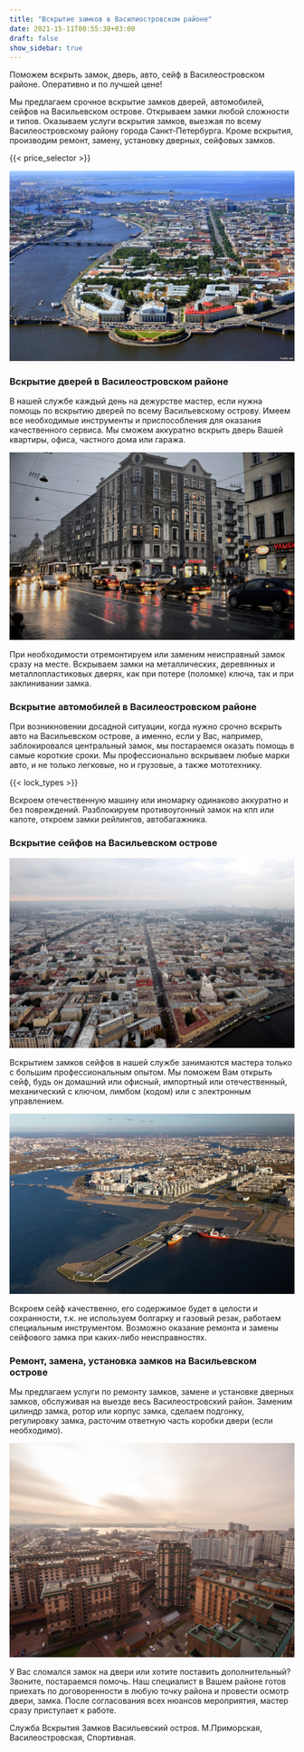```yaml
---
title: "Вскрытие замков в Василиостровском районе"
date: 2021-15-11T00:55:30+03:00 
draft: false 
show_sidebar: true
---
```


Поможем вскрыть замок, дверь, авто, сейф в Василеостровском районе. Оперативно и по лучшей цене!

Мы предлагаем срочное вскрытие замков дверей, автомобилей, сейфов на Васильевском острове. Открываем замки любой
сложности и типов. Оказываем услуги вскрытия замков, выезжая по всему Василеостровскому району города Санкт-Петербурга.
Кроме вскрытия, производим ремонт, замену, установку дверных, сейфовых замков.

{{< price_selector >}}

![Вскрытие замков в Василеостровском районе](1.jpg)

### Вскрытие дверей в Василеостровском районе

В нашей службе каждый день на дежурстве мастер, если нужна помощь по вскрытию дверей по всему Васильевскому острову.
Имеем все необходимые инструменты и приспособления для оказания качественного сервиса. Мы сможем аккуратно вскрыть дверь
Вашей квартиры, офиса, частного дома или гаража. 

![Вскрытие замков в Василеостровском районе](2.jpg)

При необходимости отремонтируем или заменим неисправный замок сразу на
месте. Вскрываем замки на металлических, деревянных и металлопластиковых дверях, как при потере (поломке) ключа, так и
при заклинивании замка.

### Вскрытие автомобилей в Василеостровском районе

При возникновении досадной ситуации, когда нужно срочно вскрыть авто на Васильевском острове, а именно, если у Вас,
например, заблокировался центральный замок, мы постараемся оказать помощь в самые короткие сроки. Мы профессионально
вскрываем любые марки авто, и не только легковые, но и грузовые, а также мототехнику. 

{{< lock_types >}}

Вскроем отечественную машину или
иномарку одинаково аккуратно и без повреждений. Разблокируем противоугонный замок на кпп или капоте, откроем замки
рейлингов, автобагажника.

### Вскрытие сейфов на Васильевском острове

![Вскрытие замков в Василеостровском районе](3.jpg)

Вскрытием замков сейфов в нашей службе занимаются мастера только с большим профессиональным опытом. Мы поможем Вам
открыть сейф, будь он домашний или офисный, импортный или отечественный, механический с ключом, лимбом (кодом) или с
электронным управлением. 

![Вскрытие замков в Василеостровском районе](4.jpeg)

Вскроем сейф качественно, его содержимое будет в целости и сохранности, т.к. не используем
болгарку и газовый резак, работаем специальным инструментом. Возможно оказание ремонта и замены сейфового замка при
каких-либо неисправностях.

### Ремонт, замена, установка замков на Васильевском острове

Мы предлагаем услуги по ремонту замков, замене и установке дверных замков, обслуживая на выезде весь Василеостровский
район. Заменим цилиндр замка, ротор или корпус замка, сделаем подгонку, регулировку замка, расточим ответную часть
коробки двери (если необходимо). 

![Вскрытие замков в Василеостровском районе](5.jpg)

У Вас сломался замок на двери или хотите поставить дополнительный? Звоните, постараемся
помочь. Наш специалист в Вашем районе готов приехать по договоренности в любую точку района и провести осмотр двери,
замка. После согласования всех нюансов мероприятия, мастер сразу приступает к работе.

Служба Вскрытия Замков Васильевский остров. М.Приморская, Василеостровская, Спортивная.